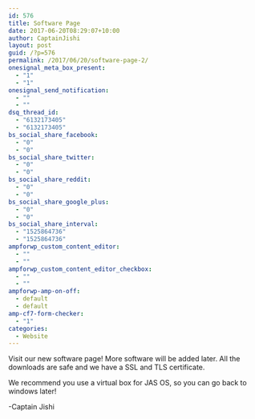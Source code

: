 ```yaml
---
id: 576
title: Software Page
date: 2017-06-20T08:29:07+10:00
author: CaptainJishi
layout: post
guid: /?p=576
permalink: /2017/06/20/software-page-2/
onesignal_meta_box_present:
  - "1"
  - "1"
onesignal_send_notification:
  - ""
  - ""
dsq_thread_id:
  - "6132173405"
  - "6132173405"
bs_social_share_facebook:
  - "0"
  - "0"
bs_social_share_twitter:
  - "0"
  - "0"
bs_social_share_reddit:
  - "0"
  - "0"
bs_social_share_google_plus:
  - "0"
  - "0"
bs_social_share_interval:
  - "1525864736"
  - "1525864736"
ampforwp_custom_content_editor:
  - ""
  - ""
ampforwp_custom_content_editor_checkbox:
  - ""
  - ""
ampforwp-amp-on-off:
  - default
  - default
amp-cf7-form-checker:
  - "1"
categories:
  - Website
---
```

Visit our new software page! More software will be added later. All the downloads are safe and we have a SSL and TLS certificate.

We recommend you use a virtual box for JAS OS, so you can go back to windows later!

-Captain Jishi

&nbsp;